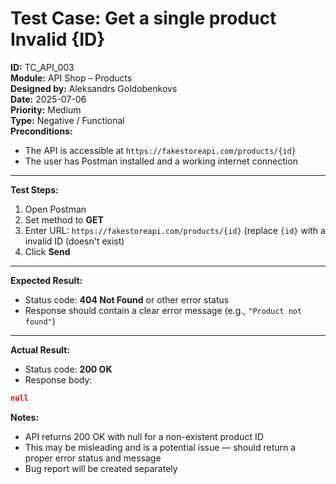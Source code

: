 # Test Case: Get a single product Invalid {ID}

**ID:** TC_API_003  
**Module:** API Shop – Products  
**Designed by:** Aleksandrs Goldobenkovs  
**Date:** 2025-07-06  
**Priority:** Medium  
**Type:** Negative / Functional  
**Preconditions:**  
- The API is accessible at `https://fakestoreapi.com/products/{id}`  
- The user has Postman installed and a working internet connection

---

**Test Steps:**

1. Open Postman  
2. Set method to **GET**  
3. Enter URL: `https://fakestoreapi.com/products/{id}` (replace `{id}` with a invalid ID (doesn't exist)  
4. Click **Send**

---

**Expected Result:**  
- Status code: **404 Not Found** or other error status  
- Response should contain a clear error message (e.g., `"Product not found"`)

---

**Actual Result:**  
- Status code: **200 OK**  
- Response body:  
```json
null
```

**Notes:**  

- API returns 200 OK with null for a non-existent product ID  
- This may be misleading and is a potential issue — should return a proper error status and message  
- Bug report will be created separately  
